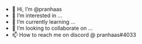- 👋 Hi, I’m @pranhaas
- 👀 I’m interested in ...
- 🌱 I’m currently learning ...
- 💞️ I’m looking to collaborate on ...
- 📫 How to reach me on discord @ pranhaas#4033

<!---
pranhaas/pranhaas is a ✨ special ✨ repository because its `README.md` (this file) appears on your GitHub profile.
You can click the Preview link to take a look at your changes.
--->
